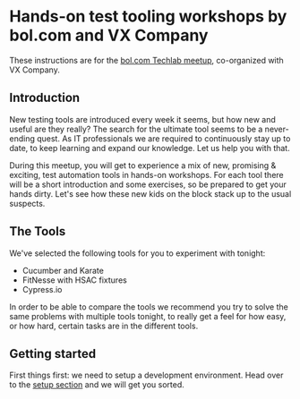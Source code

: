 # Hands-on test tooling workshops by bol.com and VX Company

These instructions are for the [bol.com Techlab meetup](https://www.meetup.com/bol-com-techlab/events/239206504/), co-organized with VX Company.

## Introduction

New testing tools are introduced every week it seems, but how new and useful are they really? The search for the ultimate tool seems to be a never-ending quest. As IT professionals we are required to continuously stay up to date, to keep learning and expand our knowledge. Let us help you with that.

During this meetup, you will get to experience a mix of new, promising & exciting, test automation tools in hands-on workshops. For each tool there will be a short introduction and some exercises, so be prepared to get your hands dirty. Let's see how these new kids on the block stack up to the usual suspects.

## The Tools

We've selected the following tools for you to experiment with tonight:

* Cucumber and Karate
* FitNesse with HSAC fixtures
* Cypress.io

In order to be able to compare the tools we recommend you try to solve the same problems with multiple tools tonight, to really get a feel for how easy, or how hard, certain tasks are in the different tools.

## Getting started

First things first: we need to setup a development environment. Head over to the [setup section](/virtual-machine.md) and we will get you sorted.


